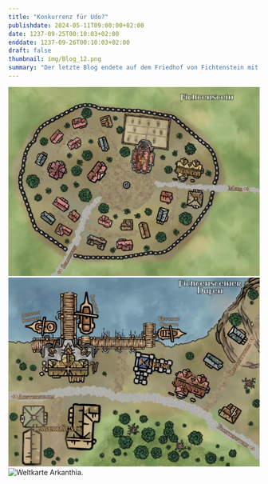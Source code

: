 ```yaml
---
title: "Konkurrenz für Udo?"
publishdate: 2024-05-11T09:00:00+02:00
date: 1237-09-25T00:10:03+02:00
enddate: 1237-09-26T00:10:03+02:00
draft: false
thumbnail: img/Blog_12.png
summary: "Der letzte Blog endete auf dem Friedhof von Fichtenstein mit unsere vier Helden, die gerade den Grabräuber Karl Flittenberg am verhören waren. Da dieser allerdings nicht sehr gesprächsbereit war, müssen sie sich für heute etwas einfallen lassen, um doch noch die ein oder andere Information aus Karl heraus zu kitzeln. Wie das verläuft und wieso sie das zum Hafen von Fichtenstein führen, erfahrt ihr hier:"
---
```


<div class="img-max center">
  <img class="img-fluid rounded" title="Karte Fichtenstein" alt="Karte Fichtenstein." src="./img/fichtenstein.jpg" />
</div>

<div class="img-max center">
  <img class="img-fluid rounded" title="Karte Fichtenstein Hafen" alt="Karte Fichtenstein Hafen." src="./img/fichtenstein_hafen.jpg" />
</div>

<div class="center">
  <img class="img-fluid" title="Weltkarte Arkanthia" alt="Weltkarte Arkanthia." src="./img/Arkanthia_Full_Map_Fichtenstein.jpg" />
</div>








